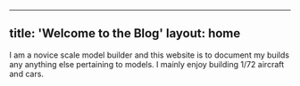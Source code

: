 <!-- index.markdown -->
---
title: 'Welcome to the Blog'
layout: home
---

<p>I am a novice scale model builder and this website is to document my builds any anything else pertaining to models. I mainly enjoy building 1/72 aircraft and cars.</p>
